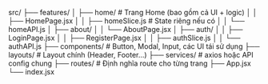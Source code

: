 src/
├── features/
│   ├── home/             # Trang Home (bao gồm cả UI + logic)
│   │   ├── HomePage.jsx
│   │   ├── homeSlice.js       # State riêng nếu có
│   │   └── homeAPI.js
│   ├── about/
│   │   └── AboutPage.jsx
│   ├── auth/
│   │   ├── LoginPage.jsx
│   │   ├── RegisterPage.jsx
│   │   ├── authSlice.js
│   │   └── authAPI.js
├── components/            # Button, Modal, Input, các UI tái sử dụng
├── layouts/               # Layout chính (Header, Footer...)
├── services/              # axios hoặc API config chung
├── routes/                # Định nghĩa route cho từng trang
├── App.jsx
└── index.jsx

